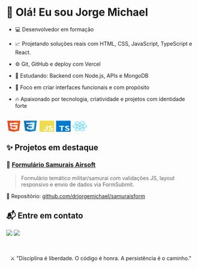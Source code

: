 <h1>👋 Olá! Eu sou Jorge Michael</h1>

<p>
  
- 💻 Desenvolvedor em formação<br>

- 📈 Projetando soluções reais com HTML, CSS, JavaScript, TypeScript e React.<br>

- ⚙️ Git, GitHub e deploy com Vercel<br>

- 🧪 Estudando: Backend com Node.js, APIs e MongoDB<br>

- 🎯 Foco em criar interfaces funcionais e com propósito<br>

- 🔥 Apaixonado por tecnologia, criatividade e projetos com identidade forte
  
</p>




<div style="display: inline_block"><br>
  <img align="center" alt="Jorge-HTML" height="30" width="40" src="https://raw.githubusercontent.com/devicons/devicon/master/icons/html5/html5-original.svg">
  <img align="center" alt="Jorge-CSS" height="30" width="40" src="https://raw.githubusercontent.com/devicons/devicon/master/icons/css3/css3-original.svg">
  <img align="center" alt="Jorge-Js" height="30" width="40" src="https://raw.githubusercontent.com/devicons/devicon/master/icons/javascript/javascript-plain.svg">
  <img align="center" alt="Jorge-Ts" height="30" width="40" src="https://raw.githubusercontent.com/devicons/devicon/master/icons/typescript/typescript-plain.svg">
  <img align="center" alt="Jorge-React" height="30" width="40" src="https://raw.githubusercontent.com/devicons/devicon/master/icons/react/react-original.svg">
  
  
## ✨ Projetos em destaque

### 🏹 [Formulário Samurais Airsoft](https://samuraisform.vercel.app)
> Formulário temático militar/samurai com validações JS, layout responsivo e envio de dados via FormSubmit.

🔗 Repositório: [github.com/drjorgemichael/samuraisform](https://github.com/drjorgemichael/samuraisform)



## 📬 Entre em contato 
<div> 
  <a href="https://instagram.com/drjorgemichael" target="_blank"><img src="https://img.shields.io/badge/-Instagram-%23E4405F?style=for-the-badge&logo=instagram&logoColor=white" target="_blank"></a>
  <a href="https://www.linkedin.com/in/drjorgemichael" target="_blank"><img src="https://img.shields.io/badge/-LinkedIn-%230077B5?style=for-the-badge&logo=linkedin&logoColor=white" target="_blank"></a> 
  
</div>

<p align="center"><br><br>
  ⚔️ "Disciplina é liberdade. O código é honra. A persistência é o caminho."
</p>
